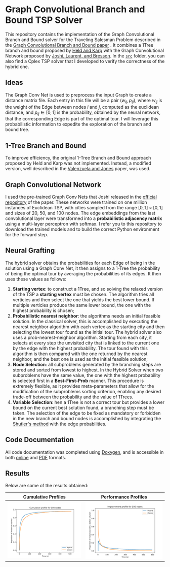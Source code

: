 # Graph Convolutional Branch and Bound TSP Solver

This repository contains the implementation of the Graph Convolutional Branch and Bound solver for the Traveling Salesman Problem described in the [Graph Convolutional Branch and Bound paper](https://www.arxiv.org/abs/2406.03099) . It combines a 1Tree branch and bound proposed by [Held and Karp](https://pubsonline.informs.org/doi/10.1287/opre.18.6.1138) with the Graph Convolutional Network proposed by [Joshi, Laurent, and Bresson](https://arxiv.org/abs/1906.01227). In the [`src`](./src) folder, you can also find a Cplex TSP solver that I developed to verify the correctness of the hybrid one.

## Ideas 

The Graph Conv Net is used to preprocess the input Graph to create a distance matrix file. Each entry in this file will be a pair $(w_{ij}, p_{ij})$, where $w_{ij}$ is the weight of the Edge between nodes $i$ and $j$, computed as the euclidean distance, and $p_{ij} \in [0,1]$ is the probability, obtained by the neural network, that the corresponding Edge is part of the optimal tour. I will leverage this probabilistic information to expedite the exploration of the branch and bound tree.

## 1-Tree Branch and Bound

To improve efficiency, the original 1-Tree Branch and Bound approach proposed by Held and Karp was not implemented. Instead, a modified version, well described in the [Valenzuela and Jones](https://www.sciencedirect.com/science/article/abs/pii/S0377221796002147?via%3Dihub) paper, was used.

## Graph Convolutional Network

I used the pre-trained Graph Conv Nets that Joshi released in the [official repository](https://github.com/chaitjo/graph-convnet-tsp) of the paper. These networks were trained on one million instances of Euclidean TSP, with cities sampled from the range $[0,1] \times [0,1]$ and sizes of 20, 50, and 100 nodes. The edge embeddings from the last convolutional layer were transformed into a **probabilistic adjacency matrix** using a multi-layer perceptron with softmax. I refer you to this repository to download the trained models and to build the correct Python environment for the forward step.

## Neural Grafting

The hybrid solver obtains the probabilities for each Edge of being in the solution using a Graph Conv Net, it then assigns to a 1-Tree the probability of being the optimal tour by averaging the probabilities of its edges. It then uses these values as follows:
1. **Starting vertex**: to construct a 1Tree, and so solving the relaxed version of the TSP a **starting vertex** must be chosen. The algorithm tries all verticies and then select the one that yields the best lower bound. If multiple verticies produce the same lower bound, the one with the highest probability is chosen;
2. **Probabilistic nearest neighbor**: the algorithms needs an initial feasible solution. In the classical solver, this is accomplished by executing the nearest neighbor algorithm with each vertex as the starting city and then selecting the lowest tour found as the initial tour. The hybrid solver also uses a prob-nearest-neighbor algorithm. Starting from each city, it selects at every step the unvisited city that is linked to the current one by the edge with the highest probability. The tour found with this algorithm is then compared with the one returned by the nearest neighbor, and the best one is used as the initial feasible solution;
3. **Node Selection**: all subproblems generated by the branching steps are stored and sorted from lowest to highest. In the Hybrid Solver when two subproblems have the same value, the one with the highest probability is selected first in a **Best-First-Prob** manner. This procedure is extremely flexible, as it provides meta-parameters that allow for the modification of the subproblems sorting criterion, enabling any desired trade-off between the probability and the value of 1Trees.
4. **Variable Selection**: hen a 1Tree is not a correct tour but provides a lower bound on the current best solution found, a branching step must be taken. The selection of the edge to be fixed as mandatory or forbidden in the new branch and bound nodes is accomplished by integrating the [Shutler's method](https://www.jstor.org/stable/254144) with the edge probabilities.

## Code Documentation
All code documentation was completed using [Doxygen](https://www.doxygen.nl/), and is accessible in both [online](https://www.lorenzosciandra.com/assets/projects/GraphConvolutionalBranchandBound) and [PDF](./res/docs/documentation.pdf) formats.

## Results
Below are some of the results obtained:

Cumulative Profiles           |  Performance Profiles
:-------------------------:|:-------------------------:
![cumulative_profile](src/HybridSolver/results/AdjacencyMatrix/mean_results/100_nodes/cumulative_profile.png) |  ![performance_profile](src/HybridSolver/results/AdjacencyMatrix/mean_results/100_nodes/performance_profile.png)
